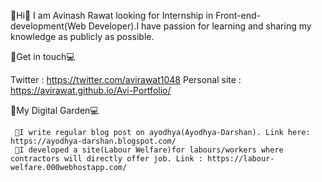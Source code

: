 📌Hi👋 I am Avinash Rawat looking for Internship in Front-end-development(Web Developer).I have passion for learning and sharing my knowledge as publicly as possible.

📌Get in touch💻

Twitter : https://twitter.com/avirawat1048
Personal site : https://avirawat.github.io/Avi-Portfolio/

📌My Digital Garden💻

     📝I write regular blog post on ayodhya(Ayodhya-Darshan). Link here: https://ayodhya-darshan.blogspot.com/
     💢I developed a site(Labour Welfare)for labours/workers where contractors will directly offer job. Link : https://labour-welfare.000webhostapp.com/ 
<!--
**avirawat/avirawat** is a ✨ _special_ ✨ repository because its `README.md` (this file) appears on your GitHub profile.

Here are some ideas to get you started:

- 🔭 I’m currently working on ...
- 🌱 I’m currently learning ...
- 👯 I’m looking to collaborate on ...
- 🤔 I’m looking for help with ...
- 💬 Ask me about ...
- 📫 How to reach me: ...
- 😄 Pronouns: ...
- ⚡ Fun fact: ...
-->
